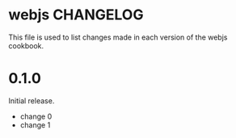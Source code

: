 # webjs CHANGELOG

This file is used to list changes made in each version of the webjs cookbook.

# 0.1.0

Initial release.

- change 0
- change 1

